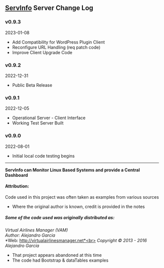 ## [ServInfo](https://servinfo.elite-star-services.com/) Server Change Log

### v0.9.3
2023-01-08

* Add Compatibility for WordPress Plugin Client
* Reconfigure URL Handling (req patch code)
* Improve Client Upgrade Code

### v0.9.2
2022-12-31

* Public Beta Release

### v0.9.1
2022-12-05

* Operational Server - Client Interface
* Working Test Server Built

### v0.9.0
2022-08-01

* Initial local code testing begins

---

**ServInfo can Monitor Linux Based Systems and provide a Central Dashboard**
#### Attribution:
Code used in this project was often taken as examples from various sources
* Where the original author is known, credit is provided in the notes

##### Some of the code used was originally distributed as:
*Virtual Airlines Manager (VAM)*<br>
*Author: Alejandro Garcia*<br>
*Web: http://virtualairlinesmanager.net*<br>
*Copyright © 2013 - 2016 Alejandro Garcia*<br>
* That project appears abandoned at this time
* The code had Bootstrap & dataTables examples